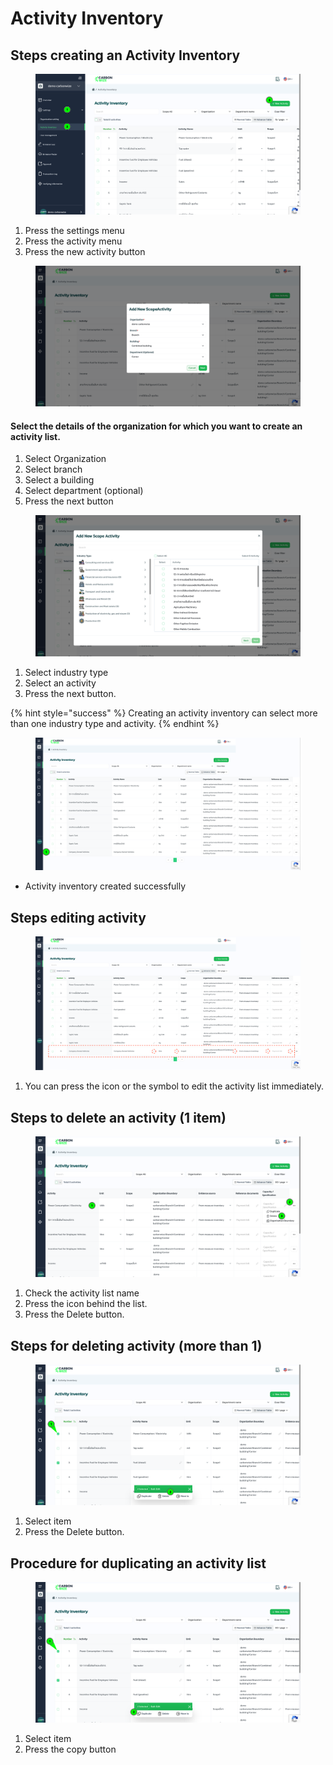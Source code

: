 # Activity Inventory

## Steps creating an Activity Inventory

<figure><img src="../../.gitbook/assets/image (1) (1) (1) (1) (1) (1) (1) (1) (1) (1) (1) (1).png" alt=""><figcaption></figcaption></figure>

1. Press the settings menu
2. Press the activity menu
3. Press the new activity  button



<figure><img src="../../.gitbook/assets/image (2) (1) (1) (1) (1) (1) (1) (1) (1) (1).png" alt=""><figcaption></figcaption></figure>

#### Select the details of the organization for which you want to create an activity list.

1. Select Organization
2. Select branch
3. Select a building
4. Select department (optional)
5. Press the next button



<figure><img src="../../.gitbook/assets/image (3) (1) (1) (1) (1) (1) (1).png" alt=""><figcaption></figcaption></figure>

1. Select industry type
2. Select an activity
3. Press the next button.

{% hint style="success" %}
Creating an activity inventory can select more than one industry type and activity.
{% endhint %}



<figure><img src="../../.gitbook/assets/image (4) (1) (1) (1) (1) (1).png" alt=""><figcaption></figcaption></figure>

* Activity inventory created successfully



## Steps editing activity&#x20;

<figure><img src="../../.gitbook/assets/screencapture-app-carbonwize-io-activity-list-2024-07-24-16_30_31.png" alt=""><figcaption></figcaption></figure>

1. You can press the icon or the symbol to edit the activity list immediately.



## Steps to delete an activity  (1 item)

<figure><img src="../../.gitbook/assets/image (6) (1) (1) (1) (1) (1).png" alt=""><figcaption></figcaption></figure>

1. Check the activity list name
2. Press the icon behind the list.
3. Press the Delete button.



## Steps for deleting activity (more than 1)

<figure><img src="../../.gitbook/assets/image (7) (1) (1) (1).png" alt=""><figcaption></figcaption></figure>

1. Select item
2. Press the Delete button.



## Procedure for duplicating an activity list

<figure><img src="../../.gitbook/assets/image (8) (1) (1) (1).png" alt=""><figcaption></figcaption></figure>

1. Select item
2. Press the copy button
